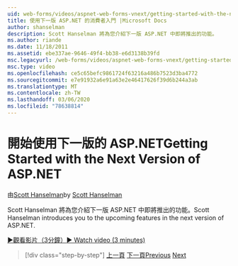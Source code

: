 ```yaml
---
uid: web-forms/videos/aspnet-web-forms-vnext/getting-started-with-the-next-version-of-aspnet
title: 使用下一版 ASP.NET 的消費者入門 |Microsoft Docs
author: shanselman
description: Scott Hanselman 將為您介紹下一版 ASP.NET 中即將推出的功能。
ms.author: riande
ms.date: 11/18/2011
ms.assetid: ebe337ae-9646-49f4-bb38-e6d3138b39fd
msc.legacyurl: /web-forms/videos/aspnet-web-forms-vnext/getting-started-with-the-next-version-of-aspnet
msc.type: video
ms.openlocfilehash: ce5c65befc9861724f63216a486b7523d3ba4772
ms.sourcegitcommit: e7e91932a6e91a63e2e46417626f39d6b244a3ab
ms.translationtype: MT
ms.contentlocale: zh-TW
ms.lasthandoff: 03/06/2020
ms.locfileid: "78638814"
---
```

# <a name="getting-started-with-the-next-version-of-aspnet"></a><span data-ttu-id="598ef-103">開始使用下一版的 ASP.NET</span><span class="sxs-lookup"><span data-stu-id="598ef-103">Getting Started with the Next Version of ASP.NET</span></span>

<span data-ttu-id="598ef-104">由[Scott Hanselman](https://github.com/shanselman)</span><span class="sxs-lookup"><span data-stu-id="598ef-104">by [Scott Hanselman](https://github.com/shanselman)</span></span>

<span data-ttu-id="598ef-105">Scott Hanselman 將為您介紹下一版 ASP.NET 中即將推出的功能。</span><span class="sxs-lookup"><span data-stu-id="598ef-105">Scott Hanselman introduces you to the upcoming features in the next version of ASP.NET.</span></span>

[<span data-ttu-id="598ef-106">&#9654;觀看影片（3分鐘）</span><span class="sxs-lookup"><span data-stu-id="598ef-106">&#9654; Watch video (3 minutes)</span></span>](https://channel9.msdn.com/Blogs/ASP-NET-Site-Videos/getting-started-with-the-next-version-of-aspnet)

> [!div class="step-by-step"]
> <span data-ttu-id="598ef-107">[上一頁](aspnet-vnext-videos-bundling-and-minification.md)
> [下一頁](aspnet-and-web-tools-20122.md)</span><span class="sxs-lookup"><span data-stu-id="598ef-107">[Previous](aspnet-vnext-videos-bundling-and-minification.md)
[Next](aspnet-and-web-tools-20122.md)</span></span>
